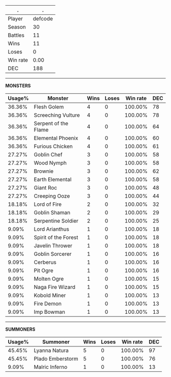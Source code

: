 .|.
|-|-
Player|defcode
Season|30
Battles|11
Wins|11
Loses|0
Win rate|0.00
DEC|188

---
**MONSTERS**

Usage%|Monster|Wins|Loses|Win rate|DEC|
-|-|-|-|-|-|
36.36%|Flesh Golem|4|0|100.00%|78|
36.36%|Screeching Vulture|4|0|100.00%|78|
36.36%|Serpent of the Flame|4|0|100.00%|64|
36.36%|Elemental Phoenix|4|0|100.00%|60|
36.36%|Furious Chicken|4|0|100.00%|61|
27.27%|Goblin Chef|3|0|100.00%|58|
27.27%|Wood Nymph|3|0|100.00%|58|
27.27%|Brownie|3|0|100.00%|62|
27.27%|Earth Elemental|3|0|100.00%|58|
27.27%|Giant Roc|3|0|100.00%|48|
27.27%|Creeping Ooze|3|0|100.00%|44|
18.18%|Lord of Fire|2|0|100.00%|32|
18.18%|Goblin Shaman|2|0|100.00%|29|
18.18%|Serpentine Soldier|2|0|100.00%|25|
9.09%|Lord Arianthus|1|0|100.00%|18|
9.09%|Spirit of the Forest|1|0|100.00%|18|
9.09%|Javelin Thrower|1|0|100.00%|18|
9.09%|Goblin Sorcerer|1|0|100.00%|16|
9.09%|Cerberus|1|0|100.00%|16|
9.09%|Pit Ogre|1|0|100.00%|16|
9.09%|Molten Ogre|1|0|100.00%|15|
9.09%|Naga Fire Wizard|1|0|100.00%|15|
9.09%|Kobold Miner|1|0|100.00%|13|
9.09%|Fire Demon|1|0|100.00%|13|
9.09%|Imp Bowman|1|0|100.00%|13|

---
**SUMMONERS**

Usage%|Summoner|Wins|Loses|Win rate|DEC|
-|-|-|-|-|-|
45.45%|Lyanna Natura|5|0|100.00%|97|
45.45%|Plado Emberstorm|5|0|100.00%|76|
9.09%|Malric Inferno|1|0|100.00%|13|

